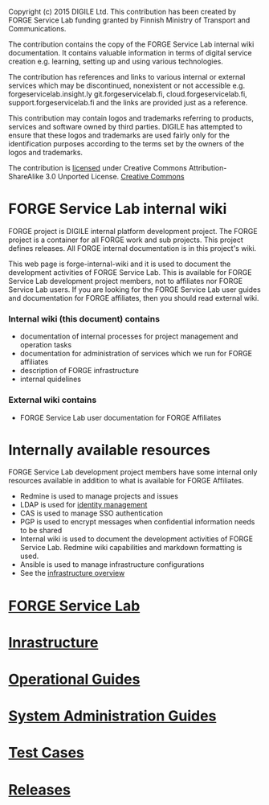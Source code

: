Copyright (c) 2015 DIGILE Ltd.
This contribution has been created by FORGE Service Lab funding granted by Finnish Ministry of Transport and Communications.

The contribution contains the copy of the FORGE Service Lab internal wiki documentation. It contains valuable information in terms of digital service creation e.g. learning, setting up and using various technologies.

The contribution has references and links to various internal or external services which may be discontinued, nonexistent or not accessible e.g. forgeservicelab.insight.ly git.forgeservicelab.fi, cloud.forgeservicelab.fi, support.forgeservicelab.fi and the links are provided just as a reference.

This contribution may contain logos and trademarks referring to products, services and software owned by third parties. DIGILE has attempted to ensure that these logos and trademarks are used fairly only for the identification purposes according to the terms set by the owners of the logos and trademarks.

The contribution is [licensed](LICENSE.md) under Creative Commons Attribution-ShareAlike 3.0 Unported License. [Creative Commons](https://creativecommons.org/)

FORGE Service Lab internal wiki
=========================================================================

FORGE project is DIGILE internal platform development project.
The FORGE project is a container for all FORGE work and sub projects. This project
defines releases. All FORGE internal documentation is in this project's
wiki.

This web page is forge-internal-wiki and it is used to document the
development activities of FORGE Service Lab. This is available for FORGE
Service Lab development project members, not to affiliates nor FORGE
Service Lab users. If you are looking for the FORGE Service Lab user
guides and documentation for FORGE affiliates, then you should read external wiki.

### Internal wiki (this document) contains

-   documentation of internal processes for project management and
    operation tasks
-   documentation for administration of services which we run for FORGE
    affiliates
-   description of FORGE infrastructure
-   internal quidelines

### External wiki contains

-   FORGE Service Lab user documentation for FORGE Affiliates

Internally available resources
=======================================================================

FORGE Service Lab development project members have some internal only
resources available in addition to what is available for FORGE
Affiliates.

-   Redmine is used to manage projects and issues
-   LDAP is used for [identity
    management](2_Infrastructure.md#identity-management)
-   CAS is used to manage SSO authentication
-   PGP is used to encrypt messages when confidential information needs
    to be shared
-   Internal wiki is used to document the development activities of
    FORGE Service Lab. Redmine wiki capabilities and markdown formatting
    is used.
-   Ansible is used to manage infrastructure configurations
-   See the [infrastructure
    overview](2_Infrastructure.md#infrastructure-overview)


[FORGE Service Lab](1_FORGEServiceLab.md)
==================================================

[Inrastructure](2_Infrastructure.md)
==================================================

[Operational Guides](3_OperationalGuides.md)
==================================================

[System Administration Guides](4_SystemAdministrationGuides.md)
==================================================

[Test Cases](5_TestCases)
==================================================

[Releases](6_Releases.md)
==================================================
